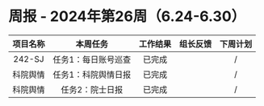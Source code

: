 
# 周报 - 2024年第26周（6.24-6.30）


|  项目名称  | 本周任务 | 工作结果 | 组长反馈 |  下周计划| 
|:----------:|:--------:|:--------:|:--------:|:--------:|
|  242-SJ       | 任务1：每日账号巡查    | 已完成      |       | /      |
|  科院舆情       | 任务1：科院舆情日报    | 已完成      |       |     /  |
|  科院舆情       | 任务2：院士日报    | 已完成      |       |     /  |
